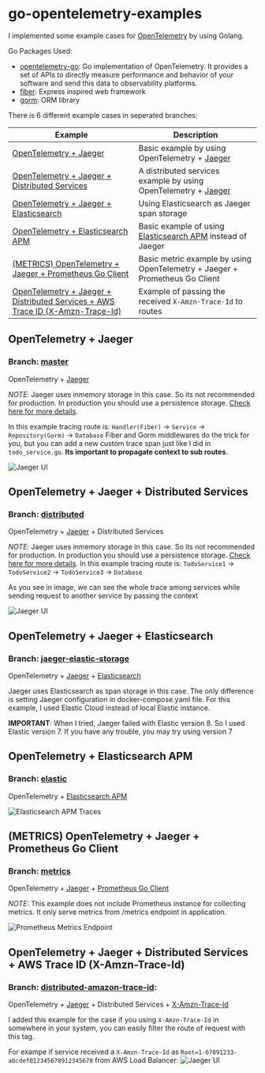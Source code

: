 # go-opentelemetry-examples

I implemented some example cases for [OpenTelemetry](https://opentelemetry.io/) by using Golang.

Go Packages Used:
- [opentelemetry-go](https://github.com/open-telemetry/opentelemetry-go): Go implementation of OpenTelemetry. It provides a set of APIs to directly measure performance and behavior of your software and send this data to observability platforms.
- [fiber](https://github.com/gofiber/fiber): Express inspired web framework
- [gorm](https://github.com/go-gorm/gorm): ORM library

There is 6 different example cases in seperated branches:

| Example | Description |
| --- | --- |
| [OpenTelemetry + Jaeger](#opentelemetry--jaeger) | Basic example by using OpenTelemetry + [Jaeger](https://www.jaegertracing.io/) |
| [OpenTelemetry + Jaeger + Distributed Services](#opentelemetry--jaeger--distributed-services) | A distributed services example by using OpenTelemetry + [Jaeger](https://www.jaegertracing.io/)  |
| [OpenTelemetry + Jaeger + Elasticsearch](#opentelemetry--jaeger--elasticsearch) | Using Elasticsearch as Jaeger span storage |
| [OpenTelemetry + Elasticsearch APM](#opentelemetry--elasticsearch-apm) | Basic example of using [Elasticsearch APM](https://www.elastic.co/observability/application-performance-monitoring) instead of Jaeger |
| [(METRICS) OpenTelemetry + Jaeger + Prometheus Go Client](#metrics-opentelemetry--jaeger--prometheus-go-client) | Basic metric example by using OpenTelemetry + Jaeger + Prometheus Go Client |
| [OpenTelemetry + Jaeger + Distributed Services + AWS Trace ID (X-Amzn-Trace-Id)](#opentelemetry--jaeger--distributed-services--aws-trace-id-x-amzn-trace-id) | Example of passing the received `X-Amzn-Trace-Id` to routes |

## OpenTelemetry + Jaeger

### Branch: [master](https://github.com/anilsenay/go-opentelemetry-examples/tree/master)

OpenTelemetry + [Jaeger](https://www.jaegertracing.io/)

_NOTE_: Jaeger uses inmemory storage in this case. So its not recommended for production. In production you should use a persistence storage. [Check here for more details](https://www.jaegertracing.io/docs/1.49/deployment/#span-storage-backends).

In this example tracing route is: `Handler(Fiber)` -> `Service` -> `Repository(Gorm)` -> `Database`
Fiber and Gorm middlewares do the trick for you, but you can add a new custom trace span just like I did in `todo_service.go`. **Its important to propagate context to sub routes.**

![Jaeger UI](https://github.com/anilsenay/go-opentelemetry-examples/assets/1047345/190d4eb2-6055-489c-b004-6febbd91f069)

## OpenTelemetry + Jaeger + Distributed Services

### Branch: [distributed](https://github.com/anilsenay/go-opentelemetry-examples/tree/distributed)

OpenTelemetry + [Jaeger](https://www.jaegertracing.io/) + Distributed Services

_NOTE_: Jaeger uses inmemory storage in this case. So its not recommended for production. In production you should use a persistence storage. [Check here for more details](https://www.jaegertracing.io/docs/1.49/deployment/#span-storage-backends).
In this example tracing route is: `TodoService1` -> `TodoService2` -> `TodoService3` -> `Database`

As you see in image, we can see the whole trace among services while sending request to another service by passing the context

![Jaeger UI](https://github.com/anilsenay/go-opentelemetry-examples/assets/1047345/26bca295-791a-45c7-925d-03218cd5e919)

## OpenTelemetry + Jaeger + Elasticsearch

### Branch: [jaeger-elastic-storage](https://github.com/anilsenay/go-opentelemetry-examples/tree/jaeger-elastic-storage) 

OpenTelemetry + [Jaeger](https://www.jaegertracing.io/) + [Elasticsearch](https://www.elastic.co/)

Jaeger uses Elasticsearch as span storage in this case. The only difference is setting Jaeger configuration in docker-compose.yaml file.
For this example, I used Elastic Cloud instead of local Elastic instance.

**IMPORTANT**: When I tried, Jaeger failed with Elastic version 8. So I used Elastic version 7. If you have any trouble, you may try using version 7

## OpenTelemetry + Elasticsearch APM

### Branch: [elastic](https://github.com/anilsenay/go-opentelemetry-examples/tree/elastic) 

OpenTelemetry + [Elasticsearch APM](https://www.elastic.co/observability/application-performance-monitoring)

![Elasticsearch APM Traces](https://github.com/anilsenay/go-opentelemetry-examples/assets/1047345/006abab3-0c48-462e-b9c8-55678a833270)

## (METRICS) OpenTelemetry + Jaeger + Prometheus Go Client

### Branch: [metrics](https://github.com/anilsenay/go-opentelemetry-examples/tree/metrics) 

OpenTelemetry + [Jaeger](https://www.jaegertracing.io/) + [Prometheus Go Client](https://github.com/prometheus/client_golang)

_NOTE:_ This example does not include Prometheus instance for collecting metrics. It only serve metrics from /metrics endpoint in application.

![Prometheus Metrics Endpoint](https://github.com/anilsenay/go-opentelemetry-examples/assets/1047345/bd669285-9981-440f-b97b-930412ea61ec)

## OpenTelemetry + Jaeger + Distributed Services + AWS Trace ID (X-Amzn-Trace-Id)

### Branch: [distributed-amazon-trace-id](https://github.com/anilsenay/go-opentelemetry-examples/tree/distributed-amazon-trace-id): 

OpenTelemetry + [Jaeger](https://www.jaegertracing.io/) + Distributed Services + [X-Amzn-Trace-Id](https://docs.aws.amazon.com/elasticloadbalancing/latest/application/load-balancer-request-tracing.html)

I added this example for the case if you using `X-Amzn-Trace-Id` in somewhere in your system, you can easily filter the route of request with this tag.

For exampe if service received a `X-Amzn-Trace-Id` as `Root=1-67891233-abcdef012345678912345678` from AWS Load Balancer:
![Jaeger UI](https://github.com/anilsenay/go-opentelemetry-examples/assets/1047345/b5fa6d36-9ddf-48a3-a806-187ed180371e)
